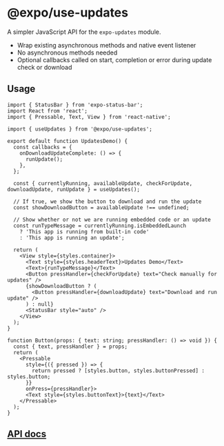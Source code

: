 # @expo/use-updates

A simpler JavaScript API for the `expo-updates` module.

- Wrap existing asynchronous methods and native event listener
- No asynchronous methods needed
- Optional callbacks called on start, completion or error during update check or download

## Usage

```tsx UpdatesDemo.tsx
import { StatusBar } from 'expo-status-bar';
import React from 'react';
import { Pressable, Text, View } from 'react-native';

import { useUpdates } from '@expo/use-updates';

export default function UpdatesDemo() {
  const callbacks = {
    onDownloadUpdateComplete: () => {
      runUpdate();
    },
  };

  const { currentlyRunning, availableUpdate, checkForUpdate, downloadUpdate, runUpdate } = useUpdates();

  // If true, we show the button to download and run the update
  const showDownloadButton = availableUpdate !== undefined;

  // Show whether or not we are running embedded code or an update
  const runTypeMessage = currentlyRunning.isEmbeddedLaunch
    ? 'This app is running from built-in code'
    : 'This app is running an update';

  return (
    <View style={styles.container}>
      <Text style={styles.headerText}>Updates Demo</Text>
      <Text>{runTypeMessage}</Text>
      <Button pressHandler={checkForUpdate} text="Check manually for updates" />
      {showDownloadButton ? (
        <Button pressHandler={downloadUpdate} text="Download and run update" />
      ) : null}
      <StatusBar style="auto" />
    </View>
  );
}

function Button(props: { text: string; pressHandler: () => void }) {
  const { text, pressHandler } = props;
  return (
    <Pressable
      style={({ pressed }) => {
        return pressed ? [styles.button, styles.buttonPressed] : styles.button;
      }}
      onPress={pressHandler}>
      <Text style={styles.buttonText}>{text}</Text>
    </Pressable>
  );
}
```

## [API docs](docs/modules.md)

